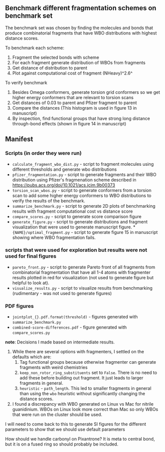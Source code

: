 ## Benchmark different fragmentation schemes on benchmark set

The benchmark set was chosen by finding the molecules and bonds that produce combinatorial fragments that have WBO distributions
with highest distance scores.

To benchmark each scheme:
1. Fragment the selected bonds with scheme
2. For each fragment generate distribution of WBOs from fragments
3. Get distance of distribution to parent
4. Plot against computational cost of fragment (NHeavy)^2.6^

To verify benchmark
1. Besides Omega conformers, generate torsion grid conformers so we get higher energy conformers that are relevant to torsion scans
2. Get distances of 0.03 to parent and Pfizer fragment to parent
3. Compare the distances (This histogram is used in figure 13 in manuscript)
4. By inspection, find functional groups that have strong long distance through-bond effects (shown in figure 14 in manuscript)


## Manifest
### Scripts (in order they were run)
* `calculate_fragment_wbo_dist.py` - script to fragment molecules using different thresholds and generate wbo distributions
* `pfizer_fragmentation.py` - script to generate fragments and their WBO distribution using Pfizer's fragmenation scheme described in https://pubs.acs.org/doi/10.1021/acs.jcim.9b00373
* `torsion_scan_wbos.py` - script to generate conformers from a torsion scan to add some higher energy conformers to WBO distributions to verify the results of
the benchmark.
* `summarize_benchmark.py` - script to generate 2D plots of benchmarking results with fragment computational cost vs distance score
* `compare_scores.py` - script to generate score comparison figure
* `generate_figure.py` - script to generate distributions and fragment visualization that were used to generate manuscript figure.
*`{NAME}/optimal_fragment.py` - script to generate figure 15 in manuscript showing where WBO fragmentation fails.
### scripts that were used for exploration but results were not used for final figures
* `pareto_front.py` - script to generate Pareto front of all fragments from combinatorial fragmentation that have all 1-4 atoms with fragmenter
results plotted in red for visualization (not used to generate figure but helpful to look at).
* `visualize_results.py` - script to visualize results from benchmarking (rudimentary - was not used to generate figures)
### PDF figures
* `jointplot_{}.pdf.format(threshold)` - figures generated with `summarize_benchmark.py`
* `combined-score-differences.pdf` - figure generated with `compare_scores.py`

__note__:
Decisions I made based on intermediate results.
1. While there are several options with fragmenters, I settled on the defaults which are:
    1. Tag functional groups because otherwise fragmenter can generate fragments with weird chemistries
    2. `keep_non_rotor_ring_substituents` set to `False`. There is no need to add these before building out fragment.
    It just leads to larger fragments in general.
    3.  `heuristic` - `path_length`. This led to smaller fragments in general than using the `wbo` heuristic without significantly changing the distance scores.
2. I found a discrepancy with WBO generated on Linux vs Mac for nitrile guanidinium. WBOs on Linux look more correct than Mac so only WBOs that were run on the cluster should be used.

I will need to come back to this to generate SI figures for the different parameters to show that we should use default parameters

How should we handle carbonyl on Pixantrone? It is meta to central bond, but it is on a fused ring so should probably be included.
